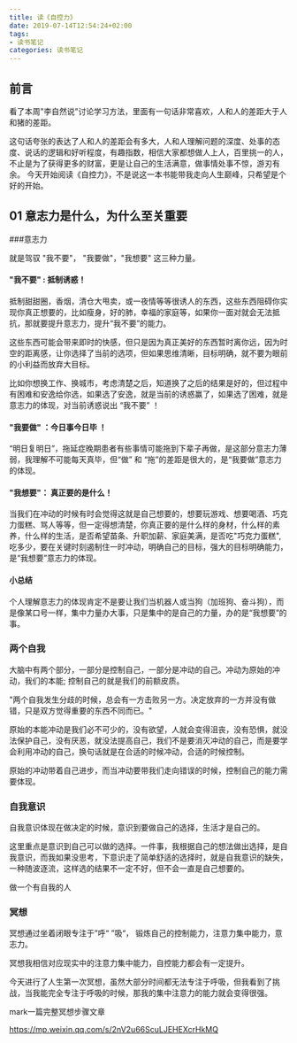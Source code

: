 ```yaml
---
title: 读《自控力》
date: 2019-07-14T12:54:24+02:00
tags: 
- 读书笔记
categories: 读书笔记
---
```




## 前言 

看了本周"李自然说"讨论学习方法，里面有一句话非常喜欢，人和人的差距大于人和猪的差距。 

这句话夸张的表达了人和人的差距会有多大，人和人理解问题的深度、处事的态度、说话的逻辑和好听程度，有趣指数，相信大家都想做人上人，百里挑一的人，不止是为了获得更多的财富，更是让自己的生活满意，做事情处事不惊，游刃有余。 今天开始阅读《自控力》，不是说这一本书能带我走向人生巅峰，只希望是个好的开始。



## 01 意志力是什么，为什么至关重要

###意志力

就是驾驭 "我不要"， "我要做"，"我想要" 这三种力量。

#### "我不要" : 抵制诱惑！

抵制甜甜圈，香烟，清仓大甩卖，或一夜情等等很诱人的东西，这些东西阻碍你实现你真正想要的，比如瘦身，好的肺，幸福的家庭等，如果你一面对就会无法抵抗，那就要提升意志力，提升“我不要”的能力。

这些东西可能会带来即时的快感，但只是因为真正美好的东西暂时离你远，因为时空的距离感，让你选择了当前的选项，但如果思维清晰，目标明确，就不要为眼前的小利益而放弃大目标。

比如你想换工作、换城市，考虑清楚之后，知道换了之后的结果是好的，但过程中有困难和安逸给你选，如果选了安逸，就是当前的诱惑赢了，如果选了困难，就是意志力的体现，对当前诱惑说出 “我不要” ！

#### "我要做" ：今日事今日毕 ！

“明日复明日”，拖延症晚期患者有些事情可能拖到下辈子再做，是这部分意志力薄弱，我理解不可能每天真毕，但“做” 和 “拖”的差距是很大的，是“我要做”意志力的体现。

#### "我想要"： 真正要的是什么！

当我们在冲动的时候有时会觉得这就是自己想要的，想要玩游戏、想要喝酒、巧克力蛋糕、骂人等等，但一定得想清楚，你真正要的是什么样的身材，什么样的素养，什么样的生活，是否希望苗条、升职加薪、家庭美满，是否吃"巧克力蛋糕", 吃多少，要在关键时刻遏制住一时冲动，明确自己的目标，强大的目标明确能力，是“我想要”意志力的体现。

#### 小总结

个人理解意志力的体现肯定不是要让我们当机器人或当狗（加班狗、奋斗狗），而是像某口号一样，集中力量办大事，只是集中的是自己的力量，办的是“我想要”的事。

### 两个自我

大脑中有两个部分，一部分是控制自己，一部分是冲动的自己。冲动为原始的冲动，我们的本能; 控制自己的就是我们的前额皮质。

"两个自我发生分歧的时候，总会有一方击败另一方。决定放弃的一方并没有做错，只是双方觉得重要的东西不同而已。"

原始的本能冲动是我们必不可少的，没有欲望，人就会变得沮丧，没有恐惧，就没法保护自己，没有厌恶，就没法提高自己，我们不是要消灭冲动的自己，而是要学会利用冲动的自己，换句话就是在合适的时候冲动，合适的时候控制。

原始的冲动带着自己进步，而当冲动要带我们走向错误的时候，控制自己的能力需要体现。

### 自我意识

自我意识体现在做决定的时候，意识到要做自己的选择，生活才是自己的。

这里重点是意识到自己可以做的选择。一件事，我根据自己的想法做出选择，是自我意识，而我如果没思考，下意识走了简单舒适的选择时，就是自我意识的缺失，一种随波逐流，这样选的结果不一定不好，但不会一直是自己想要的。

做一个有自我的人

### 冥想

冥想通过坐着闭眼专注于”呼“ ”吸“， 锻炼自己的控制能力，注意力集中能力，意志力。

冥想我相信对应现实中的注意力集中能力，自控能力都会有一定提升。

今天进行了人生第一次冥想，虽然大部分时间都无法专注于呼吸，但我看到了挑战，当我能完全专注于呼吸的时候，那我的集中注意力的能力就会变得很强。

mark一篇完整冥想步骤文章

https://mp.weixin.qq.com/s/2nV2u66ScuLJEHEXcrHkMQ











